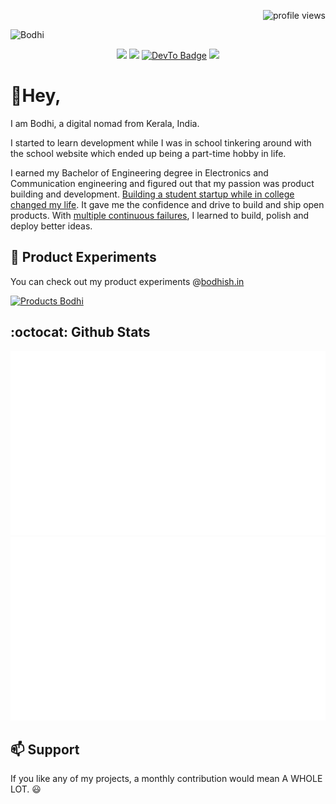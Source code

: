 <p align="right">
  <img src="https://gpvc.arturio.dev/bodhish" alt="profile views">
</p>

![Bodhi](https://res.cloudinary.com/bodhi/image/upload/v1631271186/Github%20Readme/readme-test_scrci1.png)

<p align="center">
  <a href="https://twitter.com/bodhishthomas"><img src="https://img.shields.io/badge/-bodhishthomas-1ca0f1?style=flat&labelColor=1ca0f1&logo=twitter&logoColor=white"></a>
  <a href="https://www.linkedin.com/in/bodhish/"><img src="https://img.shields.io/badge/-bodhish-blue?style=flat-square&logo=Linkedin&logoColor=white"></a>
  <a href="https://dev.to/bodhish"><img src="https://img.shields.io/badge/-bodhish-0A0A0A?style=flat-square&labelColor=0A0A0A&logo=dev.to" alt="DevTo Badge"></a>
  <a href="https://www.bodhish.in"><img src="https://img.shields.io/badge/-bodhish.in-47CCCC?style=flat&logo=Google-Chrome&logoColor=white"></a>
</p>

# 👋Hey,

I am Bodhi, a digital nomad from Kerala, India.

I started to learn development while I was in school tinkering around with the school website which ended up being a part-time hobby in life.

I earned my Bachelor of Engineering degree in Electronics and Communication engineering and figured out that my passion was product building and development. [Building a student startup while in college changed my life](https://blog.sv.co/from-a-routine-college-life-to-life-of-a-student-entrepreneur-51a2fed29844). It gave me the confidence and drive to build and ship open products. With [multiple continuous failures](https://bodhish.in/), I learned to build, polish and deploy better ideas.

## 🌱 Product Experiments

You can check out my product experiments @[bodhish.in](https://www.bodhish.in)

<a href="https://www.bodhish.in" target="_blank">

![Products Bodhi](https://res.cloudinary.com/bodhi/image/upload/v1631302729/Github-Sponsor/products_vmb0oh.png)

</a>

## :octocat: Github Stats

![](https://raw.githubusercontent.com/bodhish/github-stats-transparent/output/generated/overview.svg)
![](https://raw.githubusercontent.com/bodhish/github-stats-transparent/output/generated/languages.svg)

## 📫 Support

If you like any of my projects, a monthly contribution would mean A WHOLE LOT. 😃
